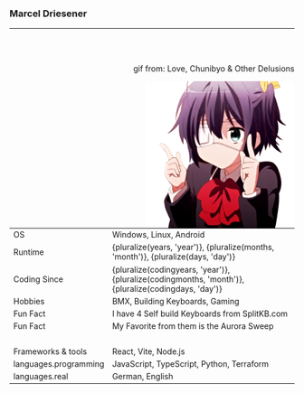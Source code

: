 ### Marcel Driesener

---

<br>
<br>
<p align="right">gif from: Love, Chunibyo & Other Delusions</p>
<img align="right" height="260" src="assets/Rikka.gif" alt="Rikka Takanashi 'dance'" />

|                       |                                                                                                      |
| --------------------- | ---------------------------------------------------------------------------------------------------- |
| OS                    | Windows, Linux, Android                                                                              |
| Runtime               | {pluralize(years, 'year')}, {pluralize(months, 'month')}, {pluralize(days, 'day')}                   |
| Coding Since          | {pluralize(codingyears, 'year')}, {pluralize(codingmonths, 'month')}, {pluralize(codingdays, 'day')} |
| Hobbies               | BMX, Building Keyboards, Gaming                                                                      |
| Fun Fact              | I have 4 Self build Keyboards from SplitKB.com                                                       |
| Fun Fact              | My Favorite from them is the Aurora Sweep                                                            |
| ‎                     | ‎                                                                                                    |
| Frameworks & tools    | React, Vite, Node.js                                                                                 |
| languages.programming | JavaScript, TypeScript, Python, Terraform                                                            |
| languages.real        | German, English                                                                                      |
